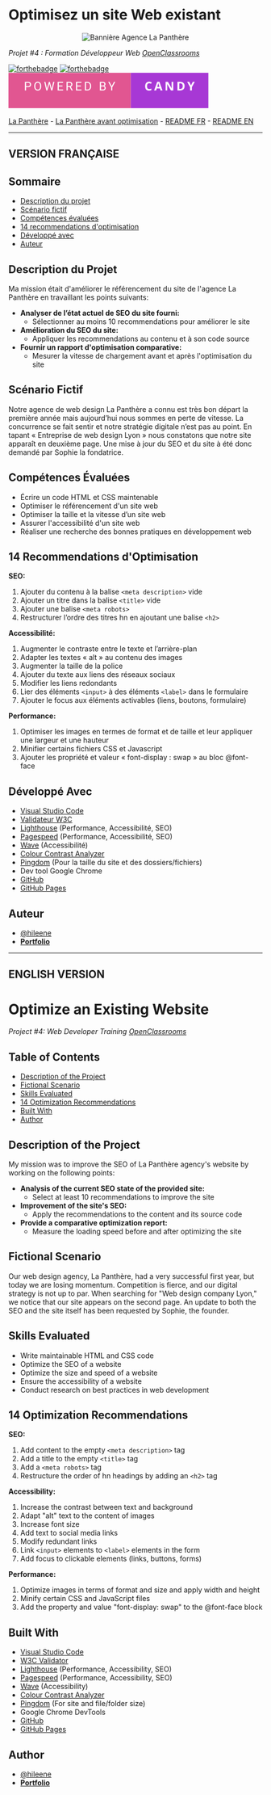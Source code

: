 # Optimisez un site Web existant

<p align="center">
  <img src="/img/banner_la_panthère.png" alt="Bannière Agence La Panthère">
</p>

*Projet #4 : Formation Développeur Web [OpenClassrooms](https://openclassrooms.com/fr/paths/717-developpeur-web)*


[![forthebadge](https://forthebadge.com/images/badges/0-percent-optimized.svg)](https://forthebadge.com) [![forthebadge](https://forthebadge.com/images/badges/uses-git.svg)](https://forthebadge.com) <img src="/img/powered-by-candy.svg" alt="For The Badge Candy image" />

[La Panthère](https://hileene.github.io/BehalalAline_4_25112022/) - [La Panthère avant optimisation](https://hileene.github.io/BehalalAline_4_avant_optimisation/) - <a href="#version-française">README FR</a> - <a href="#english-version">README EN</a>


---
## VERSION FRANÇAISE

## Sommaire

- [Description du projet](#description-du-projet)
- [Scénario fictif](#scénario-fictif)
- [Compétences évaluées](#compétences-évaluées)
- [14 recommendations d'optimisation](#14-recommendations-doptimisation)
- [Développé avec](#développé-avec)
- [Auteur](#auteur)

## Description du Projet

Ma mission était d'améliorer le référencement du site de l'agence La Panthère en travaillant les points suivants:

- **Analyser de l’état actuel de SEO du site fourni:**
  - Sélectionner au moins 10 recommendations pour améliorer le site
- **Amélioration du SEO du site:**
  - Appliquer les recommendations au contenu et à son code source
- **Fournir un rapport d'optimisation comparative:**
  - Mesurer la vitesse de chargement avant et après l'optimisation du site

## Scénario Fictif

Notre agence de web design La Panthère a connu est très bon départ la première année mais aujourd’hui nous sommes en perte de vitesse. La concurrence se fait sentir et notre stratégie digitale n’est pas au point. En tapant « Entreprise de web design Lyon » nous constatons que notre site apparaît en deuxième page. Une mise à jour du SEO et du site à été donc demandé par Sophie la fondatrice.

## Compétences Évaluées

- Écrire un code HTML et CSS maintenable
- Optimiser le référencement d'un site web
- Optimiser la taille et la vitesse d’un site web
- Assurer l'accessibilité d'un site web
- Réaliser une recherche des bonnes pratiques en développement web


## 14 Recommendations d'Optimisation

**SEO:**
1. Ajouter du contenu à la balise `<meta description>` vide
2. Ajouter un titre dans la balise `<title>` vide
3. Ajouter une balise `<meta robots>`
4. Restructurer l’ordre des titres hn en ajoutant une balise `<h2>`


**Accessibilité:**
1. Augmenter le contraste entre le texte et l’arrière-plan
2. Adapter les textes « alt » au contenu des images
3. Augmenter la taille de la police
4. Ajouter du texte aux liens des réseaux sociaux
5. Modifier les liens redondants
6. Lier des éléments `<input>` à des éléments `<label>` dans le formulaire
7. Ajouter le focus aux éléments activables (liens, boutons, formulaire)

**Performance:**
1. Optimiser les images en termes de format et de taille et leur appliquer une largeur et une hauteur
2. Minifier certains fichiers CSS et Javascript
3. Ajouter les propriété et valeur « font-display : swap » au bloc @font-face

## Développé Avec

-   [Visual Studio Code](https://code.visualstudio.com/) 
-   [Validateur W3C](https://validator.w3.org/)
-   [Lighthouse](https://chromewebstore.google.com/detail/lighthouse/blipmdconlkpinefehnmjammfjpmpbjk?hl=fr&pli=1) (Performance, Accessibilité, SEO)
-   [Pagespeed](https://pagespeed.web.dev/?hl=fr) (Performance, Accessibilité, SEO)
-   [Wave](https://wave.webaim.org/) (Accessibilité)
-   [Colour Contrast Analyzer](https://developer.paciellogroup.com/color-contrast-checker/)
-   [Pingdom](https://tools.pingdom.com/) (Pour la taille du site et des dossiers/fichiers)
-   Dev tool Google Chrome
-   [GitHub](https://github.com/) 
-   [GitHub Pages](https://pages.github.com/)

## Auteur
- [@hileene](https://www.github.com/Hileene) 
- [**Portfolio**](https://portfolio-test.com)

---

## ENGLISH VERSION

# Optimize an Existing Website

*Project #4: Web Developer Training [OpenClassrooms](https://openclassrooms.com/en/paths/717-web-developer)*

## Table of Contents

- [Description of the Project](#description-of-the-project)
- [Fictional Scenario](#fictional-scenario)
- [Skills Evaluated](#skills-evaluated)
- [14 Optimization Recommendations](#14-optimization-recommendations)
- [Built With](#developed-with)
- [Author](#author)

## Description of the Project

My mission was to improve the SEO of La Panthère agency's website by working on the following points:

- **Analysis of the current SEO state of the provided site:**
  - Select at least 10 recommendations to improve the site
- **Improvement of the site's SEO:**
  - Apply the recommendations to the content and its source code
- **Provide a comparative optimization report:**
  - Measure the loading speed before and after optimizing the site

## Fictional Scenario

Our web design agency, La Panthère, had a very successful first year, but today we are losing momentum. Competition is fierce, and our digital strategy is not up to par. When searching for "Web design company Lyon," we notice that our site appears on the second page. An update to both the SEO and the site itself has been requested by Sophie, the founder.

## Skills Evaluated

- Write maintainable HTML and CSS code
- Optimize the SEO of a website
- Optimize the size and speed of a website
- Ensure the accessibility of a website
- Conduct research on best practices in web development

## 14 Optimization Recommendations

**SEO:**
1. Add content to the empty `<meta description>` tag
2. Add a title to the empty `<title>` tag
3. Add a `<meta robots>` tag
4. Restructure the order of hn headings by adding an `<h2>` tag

**Accessibility:**
1. Increase the contrast between text and background
2. Adapt "alt" text to the content of images
3. Increase font size
4. Add text to social media links
5. Modify redundant links
6. Link `<input>` elements to `<label>` elements in the form
7. Add focus to clickable elements (links, buttons, forms)

**Performance:**
1. Optimize images in terms of format and size and apply width and height
2. Minify certain CSS and JavaScript files
3. Add the property and value "font-display: swap" to the @font-face block

## Built With

- [Visual Studio Code](https://code.visualstudio.com/)
- [W3C Validator](https://validator.w3.org/)
- [Lighthouse](https://chrome.google.com/webstore/detail/lighthouse/blipmdconlkpinefehnmjammfjpmpbjk?hl=en&pli=1) (Performance, Accessibility, SEO)
- [Pagespeed](https://pagespeed.web.dev/?hl=en) (Performance, Accessibility, SEO)
- [Wave](https://wave.webaim.org/) (Accessibility)
- [Colour Contrast Analyzer](https://developer.paciellogroup.com/color-contrast-checker/)
- [Pingdom](https://tools.pingdom.com/) (For site and file/folder size)
- Google Chrome DevTools
- [GitHub](https://github.com/)
- [GitHub Pages](https://pages.github.com/)

## Author

- [@hileene](https://www.github.com/Hileene)
- [**Portfolio**](https://portfolio-test.com)




 